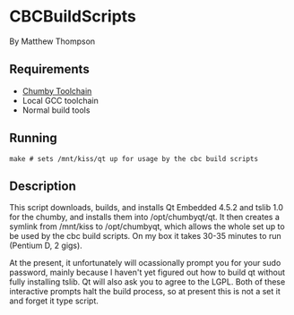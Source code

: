CBCBuildScripts
===============
By Matthew Thompson

Requirements
------------
* [Chumby Toolchain][]
* Local GCC toolchain
* Normal build tools

Running
-------

	make # sets /mnt/kiss/qt up for usage by the cbc build scripts
	
Description
-----------

This script downloads, builds, and installs Qt Embedded 4.5.2 and tslib 1.0 for the chumby, and installs them into /opt/chumbyqt/qt. It then creates a symlink from /mnt/kiss to /opt/chumbyqt, which allows the whole set up to be used by the cbc build scripts. On my box it takes 30-35 minutes to run (Pentium D, 2 gigs).

At the present, it unfortunately will ocassionally prompt you for your sudo password, mainly because I haven't yet figured out how to build qt without fully installing tslib. Qt will also ask you to agree to the LGPL. Both of these interactive prompts halt the build process, so at present this is not a set it and forget it type script.

[Chumby Toolchain]: http://wiki.chumby.com/mediawiki/index.php/GNU_Toolchain

